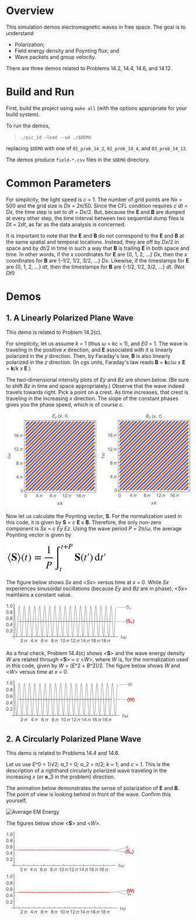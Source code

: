 # Overview

This simulation demos electromagnetic waves in free space.
The goal is to understand

* Polarization;
* Field energy density and Poynting flux; and
* Wave packets and group velocity.

There are three demos related to Problems 14.2, 14.4, 14.6, and 14.12.


# Build and Run

First, build the project using `make all` (with the options appropriate for your build system).

To run the demos,

> `./pic_1d -load --wd ./$DEMO`

replacing `$DEMO` with one of `01_prob_14_2`, `02_prob_14_4`, and `03_prob_14_12`.

The demos produce `field-*.csv` files in the `$DEMO` directory.


# Common Parameters

For simplicity, the light speed is *c* = 1.
The number of grid points are *Nx* = 500 and the grid size is *Dx* = 2π/50.
Since the CFL condition requires *c* *dt* < *Dx*, the time step is set to *dt* = *Dx*/2.
But, because the **E** and **B** are dumped at every other step,
the time interval between two sequential dump files is *Dt* = 2*dt*,
as far as the data analysis is concerned.

It is important to note that the **E** and **B** do not correspond to the **E** and **B**
at the same spatial and temporal locations.
Instead, they are off by *Dx*/2 in space and by *dt*/2 in time
in such a way that **B** is trailing **E** in both space and time.
In other words, if the *x* coordinates for **E** are {0, 1, 2, ...} *Dx*, then
the *x* coordinates for **B** are {–1/2, 1/2, 3/2, ...} *Dx*.
Likewise, if the timestamps for **E** are {0, 1, 2, ...} *dt*, then
the timestamps for **B** are {-1/2, 1/2, 3/2, ...} *dt*.
(Not *Dt*!)


# Demos

## 1. A Linearly Polarized Plane Wave

This demo is related to Problem 14.2(c).

For simplicity, let us assume *k* = 1 (thus *ω* = *kc* = 1), and *E0* = 1.
The wave is traveling in the positive *x* direction, and
**E** associated with it is linearly polarized in the *y* direction.
Then, by Faraday's law, **B** is also linearly polarized in the *z* direction.
(In cgs units, Faraday's law reads **B** = **k***c*/*ω* x **E** = **k**/*k* x **E**.)

The two-dimensional intensity plots of *Ey* and *Bz* are shown below.
(Be sure to shift *Bz* in time and space appropriately.)
Observe that the wave indeed travels towards right.
Pick a point on a crest.
As time increases, that crest is traveling in the increasing *x* direction.
The slope of the constant phases gives you the phase speed, which is of course *c*.

![E & B Phase](./figures/01_prob_14_2-em_wave_fronts.png)

Now let us calculate the Poynting vector, **S**.
For the normalization used in this code, it is given by **S** = *c* **E** x **B**.
Therefore, the only non-zero component is *Sx* = *c* *Ey* *Ez*.
Using the wave period *P* = 2π/ω, the average Poynting vector is given by

![Average Poynting Vector](./figures/average_Poynting_vector.png)

The figure below shows *Sx* and <*Sx*> versus time at *x* = 0.
While *Sx* experiences sinusoidal oscillations (because *Ey* and *Bz* are in phase),
<*Sx*> maintains a constant value.

![Average Poynting Vector](./figures/01_prob_14_2-poynting_vector.png)

As a final check, Problem 14.4(c) shows <**S**> and the wave energy density *W* are related
through <**S**> = *c* <*W*>, where *W* is, for the normalization used in this code, given by
*W* = (*E*^2 + *B*^2)/2.
The figure below shows *W* and <*W*> versus time at *x* = 0.

![Average EM Energy](./figures/01_prob_14_2-em_energy.png)


## 2. A Circularly Polarized Plane Wave

This demo is related to Problems 14.4 and 14.6.

Let us use *E*^0 = 1/√2; α_1 = 0; α_2 = π/2; *k* = 1; and *c* = 1.
This is the description of a righthand circularly polarized wave traveling in the increasing *x*
(or **e**_3 in the problem) direction.

The animation below demonstrates the sense of polarization of **E** and **B**.
The point of view is looking behind in front of the wave.
Confirm this yourself.

![Average EM Energy](./figures/02_prob_14_4-polarization.png)

The figures below show <**S**> and <*W*>.

![Average Poynting Vector](./figures/02_prob_14_4-poynting_vector.png)
![Average EM Energy](./figures/02_prob_14_4-em_energy.png)


















